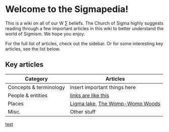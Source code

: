 # Welcome to the Sigmapedia!

This is a wiki on all of our W ∑ beliefs. The Church of Sigma highly suggests reading through a few important articles in this wiki to better understand the world of Sigmism. We hope you enjoy.

For the full list of articles, check out the sidebar. Or for some interesting key articles, see the list below.

## Key articles

| Category | Articles |
| -------- |--------- |
| Concepts & terminology | insert important things here |
| People & entities | [links are like this](https://www.youtube.com/watch?v=H8ZH_mkfPUY) |
| Places | [Ligma lake](https://www.youtube.com/watch?v=H8ZH_mkfPUY), [The Womp-Womp Woods](https://www.youtube.com/watch?v=H8ZH_mkfPUY) |
| Misc. | Other stuff |

[test](https://squidfunk.github.io/mkdocs-material/setup/setting-up-navigation/)